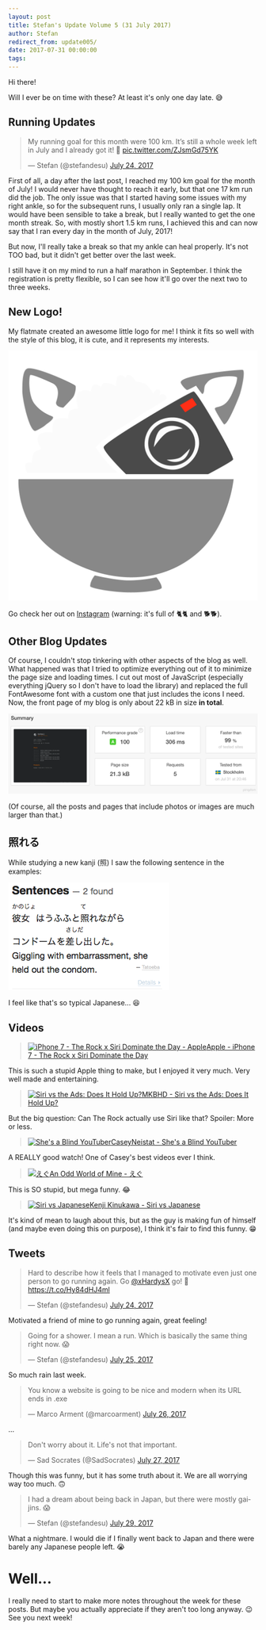 ```yaml
---
layout: post
title: Stefan's Update Volume 5 (31 July 2017)
author: Stefan
redirect_from: update005/
date: 2017-07-31 00:00:00
tags:
---
```


Hi there!

Will I ever be on time with these? At least it's only one day late. 😅

## Running Updates
<blockquote class="twitter-tweet" data-lang="en"><p lang="en" dir="ltr">My running goal for this month were 100 km. It’s still a whole week left in July and I already got it! 🎉 <a href="https://t.co/ZJsmGd75YK">pic.twitter.com/ZJsmGd75YK</a></p>&mdash; Stefan (@stefandesu) <a href="https://twitter.com/stefandesu/status/889392672628236289">July 24, 2017</a></blockquote>

First of all, a day after the last post, I reached my 100 km goal for the month of July! I would never have thought to reach it early, but that one 17 km run did the job. The only issue was that I started having some issues with my right ankle, so for the subsequent runs, I usually only ran a single lap. It would have been sensible to take a break, but I really wanted to get the one month streak. So, with mostly short 1.5 km runs, I achieved this and can now say that I ran every day in the month of July, 2017! 

But now, I'll really take a break so that my ankle can heal properly. It's not TOO bad, but it didn't get better over the last week.

I still have it on my mind to run a half marathon in September. I think the registration is pretty flexible, so I can see how it'll go over the next two to three weeks.

## New Logo!
My flatmate created an awesome little logo for me! I think it fits so well with the style of this blog, it is cute, and it represents my interests.

![](/images/bowl2_full.png)

Go check her out on [Instagram](https://www.instagram.com/die_salo/) (warning: it's full of 🐈🐈 and 🐕🐕).

## Other Blog Updates
Of course, I couldn't stop tinkering with other aspects of the blog as well. What happened was that I tried to optimize everything out of it to minimize the page size and loading times. I cut out most of JavaScript (especially everything jQuery so I don't have to load the library) and replaced the full FontAwesome font with a custom one that just includes the icons I need. Now, the front page of my blog is only about 22 kB in size **in total**. 

![](/images/update005_pingdom2.png)

(Of course, all the posts and pages that include photos or images are much larger than that.)

## 照れる
While studying a new kanji (照) I saw the following sentence in the examples:

![](/images/update005_sentence.png)

I feel like that's so typical Japanese... 😆

## Videos
> [![iPhone 7 - The Rock x Siri Dominate the Day - Apple](https://img.youtube.com/vi/ufBLI6bB9sg/mqdefault.jpg)Apple - iPhone 7 - The Rock x Siri Dominate the Day](https://www.youtube.com/watch?v=ufBLI6bB9sg)

This is such a stupid Apple thing to make, but I enjoyed it very much. Very well made and entertaining.
 
> [![Siri vs the Ads: Does It Hold Up?](https://img.youtube.com/vi/QnmpkMz69ZE/mqdefault.jpg)MKBHD - Siri vs the Ads: Does It Hold Up?](https://www.youtube.com/watch?v=QnmpkMz69ZE)

But the big question: Can The Rock actually use Siri like that? Spoiler: More or less.

> [![She's a Blind YouTuber](https://img.youtube.com/vi/cfqAHfpQkno/mqdefault.jpg)CaseyNeistat - She's a Blind YouTuber](https://www.youtube.com/watch?v=cfqAHfpQkno)

A REALLY good watch! One of Casey's best videos ever I think.

> [![えぐ](https://img.youtube.com/vi/3-rfBsWmo0M/mqdefault.jpg)An Odd World of Mine - えぐ](https://www.youtube.com/watch?v=3-rfBsWmo0M)

This is SO stupid, but mega funny. 😂

> [![Siri vs Japanese](https://img.youtube.com/vi/RiU8GPlsZqE/mqdefault.jpg)Kenji Kinukawa - Siri vs Japanese](https://www.youtube.com/watch?v=RiU8GPlsZqE)

It's kind of mean to laugh about this, but as the guy is making fun of himself (and maybe even doing this on purpose), I think it's fair to find this funny. 😁

## Tweets

<blockquote class="twitter-tweet" data-lang="en"><p lang="en" dir="ltr">Hard to describe how it feels that I managed to motivate even just one person to go running again. Go <a href="https://twitter.com/xHardysX">@xHardysX</a> go! 🎉 <a href="https://t.co/Hy84dHJ4ml">https://t.co/Hy84dHJ4ml</a></p>&mdash; Stefan (@stefandesu) <a href="https://twitter.com/stefandesu/status/889584333668974599">July 24, 2017</a></blockquote>Motivated a friend of mine to go running again, great feeling!

<blockquote class="twitter-tweet" data-lang="en"><p lang="en" dir="ltr">Going for a shower. I mean a run. Which is basically the same thing right now. 😱</p>&mdash; Stefan (@stefandesu) <a href="https://twitter.com/stefandesu/status/889788160275775489">July 25, 2017</a></blockquote>So much rain last week.

<blockquote class="twitter-tweet" data-lang="en"><p lang="en" dir="ltr">You know a website is going to be nice and modern when its URL ends in .exe</p>&mdash; Marco Arment (@marcoarment) <a href="https://twitter.com/marcoarment/status/890219045806592001">July 26, 2017</a></blockquote>...

<blockquote class="twitter-tweet" data-lang="en"><p lang="en" dir="ltr">Don&#39;t worry about it. Life&#39;s not that important.</p>&mdash; Sad Socrates (@SadSocrates) <a href="https://twitter.com/SadSocrates/status/890657691864973312">July 27, 2017</a></blockquote>Though this was funny, but it has some truth about it. We are all worrying way too much. 🙃

<blockquote class="twitter-tweet" data-lang="en"><p lang="en" dir="ltr">I had a dream about being back in Japan, but there were mostly gaijins. 😱</p>&mdash; Stefan (@stefandesu) <a href="https://twitter.com/stefandesu/status/891228039081754625">July 29, 2017</a></blockquote>What a nightmare. I would die if I finally went back to Japan and there were barely any Japanese people left. 😭

# Well...
I really need to start to make more notes throughout the week for these posts. But maybe you actually appreciate if they aren't too long anyway. 😉 See you next week! 

